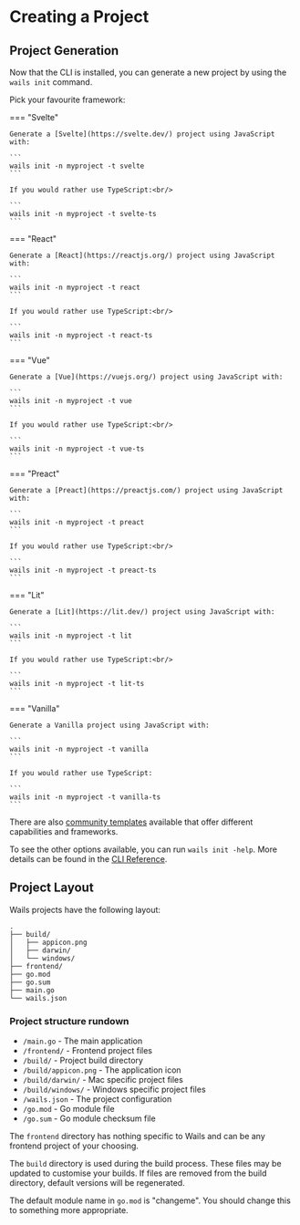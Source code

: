 # Creating a Project

## Project Generation

Now that the CLI is installed, you can generate a new project by using the `wails init` command.

Pick your favourite framework:

=== "Svelte"

    Generate a [Svelte](https://svelte.dev/) project using JavaScript with:

    ```
    wails init -n myproject -t svelte
    ```

    If you would rather use TypeScript:<br/>

    ```
    wails init -n myproject -t svelte-ts
    ```

=== "React"

    Generate a [React](https://reactjs.org/) project using JavaScript with:

    ```
    wails init -n myproject -t react
    ```

    If you would rather use TypeScript:<br/>

    ```
    wails init -n myproject -t react-ts
    ```

=== "Vue"

    Generate a [Vue](https://vuejs.org/) project using JavaScript with:

    ```
    wails init -n myproject -t vue
    ```

    If you would rather use TypeScript:<br/>

    ```
    wails init -n myproject -t vue-ts
    ```

=== "Preact"

    Generate a [Preact](https://preactjs.com/) project using JavaScript with:

    ```
    wails init -n myproject -t preact
    ```

    If you would rather use TypeScript:<br/>

    ```
    wails init -n myproject -t preact-ts
    ```

=== "Lit"

    Generate a [Lit](https://lit.dev/) project using JavaScript with:

    ```
    wails init -n myproject -t lit
    ```

    If you would rather use TypeScript:<br/>

    ```
    wails init -n myproject -t lit-ts
    ```

=== "Vanilla"

    Generate a Vanilla project using JavaScript with:

    ```
    wails init -n myproject -t vanilla
    ```

    If you would rather use TypeScript:

    ```
    wails init -n myproject -t vanilla-ts
    ```

There are also [community templates](../community/templates.md) available that offer different capabilities and frameworks.

To see the other options available, you can run `wails init -help`.
More details can be found in the [CLI Reference](../reference/cli.md#init).

## Project Layout

Wails projects have the following layout:

```
.
├── build/
│   ├── appicon.png
│   ├── darwin/
│   └── windows/
├── frontend/
├── go.mod
├── go.sum
├── main.go
└── wails.json
```

### Project structure rundown

- `/main.go` - The main application
- `/frontend/` - Frontend project files
- `/build/` - Project build directory
- `/build/appicon.png` - The application icon
- `/build/darwin/` - Mac specific project files
- `/build/windows/` - Windows specific project files
- `/wails.json` - The project configuration
- `/go.mod` - Go module file
- `/go.sum` - Go module checksum file

The `frontend` directory has nothing specific to Wails and can be any frontend project of your choosing.

The `build` directory is used during the build process. These files may be updated to customise your builds. If
files are removed from the build directory, default versions will be regenerated.

The default module name in `go.mod` is "changeme". You should change this to something more appropriate.
